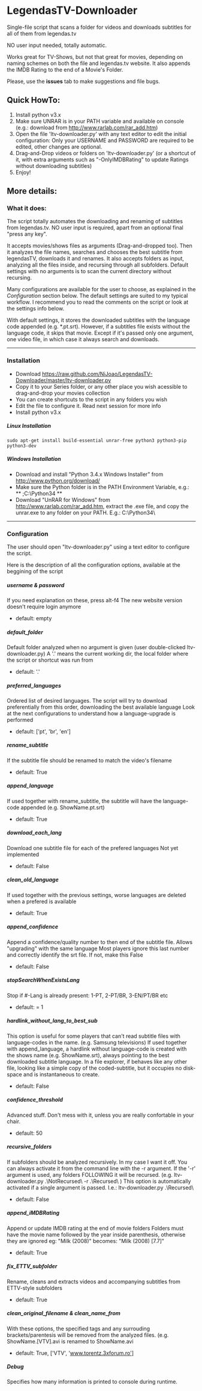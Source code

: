 LegendasTV-Downloader
=======================

Single-file script that scans a folder for videos and downloads subtitles for all of them from legendas.tv

NO user input needed, totally automatic.

Works great for TV-Shows, but not that great for movies, depending on naming schemes on both the file and legendas.tv website.
It also appends the IMDB Rating to the end of a Movie's Folder.

Please, use the **issues** tab to make suggestions and file bugs.

## Quick HowTo:

1. Install python v3.x
2. Make sure UNRAR is in your PATH variable and available on console (e.g.: download from http://www.rarlab.com/rar_add.htm)
3. Open the file 'ltv-downloader.py' with any text editor to edit the initial configuration:
     Only your USERNAME and PASSWORD are required to be edited, other changes are optional.
4. Drag-and-Drop videos or folders on 'ltv-downloader.py' (or a shortcut of it, with extra arguments such as "-OnlyIMDBRating" to update Ratings without downloading subtitles)
5. Enjoy!


## More details:

### What it does:

The script totally automates the downloading and renaming of subtitles from legendas.tv.
NO user input is required, apart from an optional final "press any key".

It accepts movies/shows files as arguments (Drag-and-dropped too).
Then it analyzes the file names, searches and chooses the best subtitle from legendasTV, downloads it and renames.
It also accepts folders as input, analyzing all the files inside, and recursing through all subfolders.
Default settings with no arguments is to scan the current directory without recursing.

Many configurations are available for the user to choose, as explained in the *Configuration* section below.
The default settings are suited to my typical workflow.
I recommend you to read the comments on the script or look at the settings info below.

With default settings, it stores the downloaded subtitles with the language code appended (e.g. \*.pt.srt).
However, if a subtitles file exists without the language code, it skips that movie.
Except if it's passed only one argument, one video file, in which case it always search and downloads.

____

### Installation

* Download https://raw.github.com/NiJoao/LegendasTV-Downloader/master/ltv-downloader.py
* Copy it to your Series folder, or any other place you wish acessible to drag-and-drop your movies collection
* You can create shortcuts to the script in any folders you wish
* Edit the file to configure it. Read next session for more info
* Install python v3.x

##### Linux Installation

    sudo apt-get install build-essential unrar-free python3 python3-pip python3-dev

##### Windows Installation

* Download and install "Python 3.4.x Windows Installer" from http://www.python.org/download/
* Make sure the Python folder is in the PATH Environment Variable, e.g.: ** ;C:\Python34 **
* Download "UnRAR for Windows" from http://www.rarlab.com/rar_add.htm, extract the .exe file, and copy the unrar.exe to any folder on your PATH. E.g.: C:\Python34\

____

### Configuration

The user should open "ltv-downloader.py" using a text editor to configure the script.

Here is the description of all the configuration options, available at the beggining of the script

##### username & password

If you need explanation on these, press alt-f4
The new website version doesn't require login anymore
* default: empty

##### default_folder

Default folder analyzed when no argument is given (user double-clicked ltv-downloader.py)
A '.' means the current working dir, the local folder where the script or shortcut was run from
* default: '.'

##### preferred_languages

Ordered list of desired languages.
The script will try to download preferentially from this order, downloading the best available language
Look at the next configurations to understand how a language-upgrade is performed
* default: ['pt', 'br', 'en']

##### rename_subtitle 

If the subtitle file should be renamed to match the video's filename
* default: True

##### append_language 

If used together with rename_subtitle, the subtitle will have the language-code appended (e.g. ShowName.pt.srt)
* default: True

##### download_each_lang 

Download one subtitle file for each of the prefered languages
Not yet implemented
* default: False

##### clean_old_language 

If used together with the previous settings, worse languages are deleted when a prefered is available
* default: True

##### append_confidence 

Append a confidence/quality number to then end of the subtitle file. Allows "upgrading" with the same language
Most players ignore this last number and correctly identify the srt file. If not, make this False
* default: False

##### stopSearchWhenExistsLang 

Stop if #-Lang is already present: 1-PT, 2-PT/BR, 3-EN/PT/BR etc
* default:  = 1

##### hardlink_without_lang_to_best_sub

This option is useful for some players that can't read subtitle files with language-codes in the name. (e.g. Samsung televisions)
If used together with append_language, a hardlink without language-code is created with the shows name (e.g. ShowName.srt), always pointing to the best downloaded subtitle language.
In a file explorer, if behaves like any other file, looking like a simple copy of the coded-subtitle, but it occupies no disk-space and is instantaneous to create.
* default: False

##### confidence_threshold 

Advanced stuff. Don't mess with it, unless you are really confortable in your chair.
* default: 50

##### recursive_folders 

If subfolders should be analyzed recursively.
In my case I want it off. You can always activate it from the command line with the -r argument.
If the '-r' argument is used, any folders FOLLOWING it will be recursed.
(e.g. ltv-downloader.py .\NotRecursed\ -r .\Recursed\ )
This option is automatically activated if a single argument is passed. I.e.: ltv-downloader.py .\Recursed\
* default: False

##### append_iMDBRating 

Append or update IMDB rating at the end of movie folders
Folders must have the movie name followed by the year inside parenthesis, otherwise they are ignored
eg: "Milk (2008)" becomes: "Milk (2008) [7.7]"
* default: True

##### fix_ETTV_subfolder 

Rename, cleans and extracts videos and accompanying subtitles from ETTV-style subfolders
* default: True

##### clean_original_filename & clean_name_from  

With these options, the specified tags and any surrouding brackets/parentesis will be removed from the analyzed files.
(e.g. ShowName.[VTV].avi is renamed to ShowName.avi
* default: True, ['VTV', 'www.torentz.3xforum.ro']

##### Debug

Specifies how many information is printed to console during runtime.
